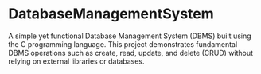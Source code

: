 # DatabaseManagementSystem
A simple yet functional Database Management System (DBMS) built using the C programming language. This project demonstrates fundamental DBMS operations such as create, read, update, and delete (CRUD) without relying on external libraries or databases.

